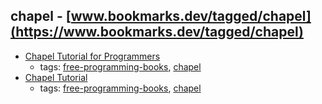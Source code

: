 chapel - [www.bookmarks.dev/tagged/chapel](https://www.bookmarks.dev/tagged/chapel)
---
* [Chapel Tutorial for Programmers](http://web.archive.org/web/20150310075109/http://cs.colby.edu/kgburke/?resource=chapelTutorial)
    * tags: [free-programming-books](../tagged/free-programming-books.md), [chapel](../tagged/chapel.md)
* [Chapel Tutorial](http://faculty.knox.edu/dbunde/teaching/chapel/)
    * tags: [free-programming-books](../tagged/free-programming-books.md), [chapel](../tagged/chapel.md)
